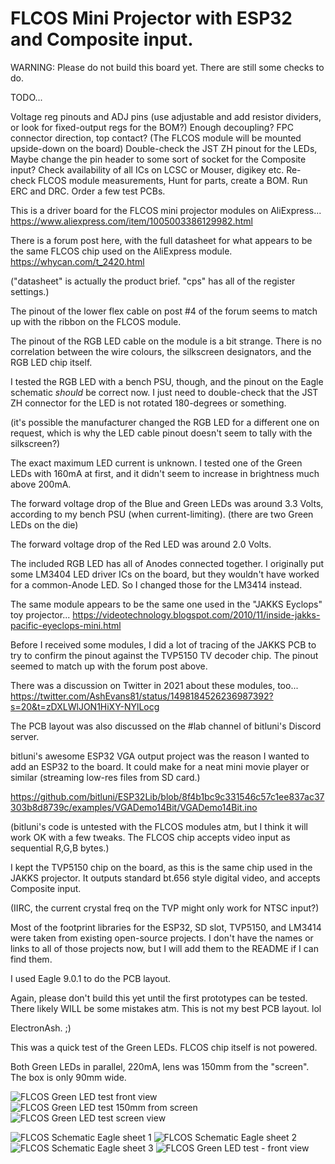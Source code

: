 # FLCOS Mini Projector with ESP32 and Composite input.


WARNING: Please do not build this board yet. There are still some checks to do.

TODO...

Voltage reg pinouts and ADJ pins (use adjustable and add resistor dividers, or look for fixed-output regs for the BOM?)
Enough decoupling?
FPC connector direction, top contact? (The FLCOS module will be mounted upside-down on the board)
Double-check the JST ZH pinout for the LEDs,
Maybe change the pin header to some sort of socket for the Composite input?
Check availability of all ICs on LCSC or Mouser, digikey etc.
Re-check FLCOS module measurements,
Hunt for parts, create a BOM.
Run ERC and DRC.
Order a few test PCBs.


This is a driver board for the FLCOS mini projector modules on AliExpress...
https://www.aliexpress.com/item/1005003386129982.html


There is a forum post here, with the full datasheet for what appears to be the same FLCOS chip used on the AliExpress module.
https://whycan.com/t_2420.html

("datasheet" is actually the product brief. "cps" has all of the register settings.)

The pinout of the lower flex cable on post #4 of the forum seems to match up with the ribbon on the FLCOS module.


The pinout of the RGB LED cable on the module is a bit strange.
There is no correlation between the wire colours, the silkscreen designators, and the RGB LED chip itself.

I tested the RGB LED with a bench PSU, though, and the pinout on the Eagle schematic *should* be correct now.
I just need to double-check that the JST ZH connector for the LED is not rotated 180-degrees or something.

(it's possible the manufacturer changed the RGB LED for a different one on request, which is why the LED cable pinout doesn't seem to tally with the silkscreen?)

The exact maximum LED current is unknown.
I tested one of the Green LEDs with 160mA at first, and it didn't seem to increase in brightness much above 200mA.

The forward voltage drop of the Blue and Green LEDs was around 3.3 Volts, according to my bench PSU (when current-limiting). (there are two Green LEDs on the die) 

The forward voltage drop of the Red LED was around 2.0 Volts.


The included RGB LED has all of Anodes connected together.
I originally put some LM3404 LED driver ICs on the board, but they wouldn't have worked for a common-Anode LED.
So I changed those for the LM3414 instead.


The same module appears to be the same one used in the "JAKKS Eyclops" toy projector...
https://videotechnology.blogspot.com/2010/11/inside-jakks-pacific-eyeclops-mini.html

Before I received some modules, I did a lot of tracing of the JAKKS PCB to try to confirm the pinout against the TVP5150 TV decoder chip.
The pinout seemed to match up with the forum post above.


There was a discussion on Twitter in 2021 about these modules, too...
https://twitter.com/AshEvans81/status/1498184526236987392?s=20&t=zDXLWlJON1HiXY-NYlLocg


The PCB layout was also discussed on the #lab channel of bitluni's Discord server.

bitluni's awesome ESP32 VGA output project was the reason I wanted to add an ESP32 to the board.
It could make for a neat mini movie player or similar (streaming low-res files from SD card.)

https://github.com/bitluni/ESP32Lib/blob/8f4b1bc9c331546c57c1ee837ac37303b8d8739c/examples/VGADemo14Bit/VGADemo14Bit.ino


(bitluni's code is untested with the FLCOS modules atm, but I think it will work OK with a few tweaks. The FLCOS chip accepts video input as sequential R,G,B bytes.)


I kept the TVP5150 chip on the board, as this is the same chip used in the JAKKS projector.
It outputs standard bt.656 style digital video, and accepts Composite input.

(IIRC, the current crystal freq on the TVP might only work for NTSC input?)


Most of the footprint libraries for the ESP32, SD slot, TVP5150, and LM3414 were taken from existing open-source projects.
I don't have the names or links to all of those projects now, but I will add them to the README if I can find them.


I used Eagle 9.0.1 to do the PCB layout.

Again, please don't build this yet until the first prototypes can be tested.
There likely WILL be some mistakes atm. This is not my best PCB layout. lol


ElectronAsh. ;)


This was a quick test of the Green LEDs. FLCOS chip itself is not powered.

Both Green LEDs in parallel, 220mA, lens was 150mm from the "screen".
The box is only 90mm wide.

![FLCOS Green LED test front view](/images/FLCOS_Green_LED_test_front_view.jpg)
![FLCOS Green LED test 150mm from screen](/images/FLCOS_Green_LED_test_150mm_from_screen.jpg)
![FLCOS Green LED test screen view](/images/FLCOS_Green_LED_test_screen_view.jpg)

![FLCOS Schematic Eagle sheet 1](/images/FLCOS_Schematic_Eagle_sheet_1.png)
![FLCOS Schematic Eagle sheet 2](/images/FLCOS_Schematic_Eagle_sheet_2.png)
![FLCOS Schematic Eagle sheet 3](/images/FLCOS_Schematic_Eagle_sheet_3.png)
![FLCOS Green LED test - front view](/images/FLCOS_Board_Eagle.png)
